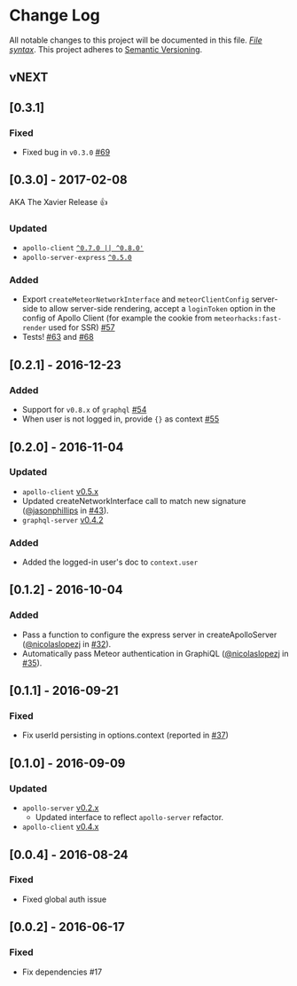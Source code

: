 # Change Log
All notable changes to this project will be documented in this file. [*File syntax*](http://keepachangelog.com/).
This project adheres to [Semantic Versioning](http://semver.org/).

## vNEXT

## [0.3.1]
### Fixed

- Fixed bug in `v0.3.0` [#69](https://github.com/apollographql/meteor-integration/issues/69)

## [0.3.0] - 2017-02-08
AKA The Xavier Release 👍

### Updated

- `apollo-client` [`^0.7.0 || ^0.8.0'`](https://github.com/apollographql/apollo-client/blob/master/CHANGELOG.md#080)
- `apollo-server-express` [`^0.5.0`](https://github.com/apollographql/graphql-server/blob/master/CHANGELOG.md#v050)

### Added

- Export `createMeteorNetworkInterface` and `meteorClientConfig` server-side to allow server-side rendering, accept a `loginToken` option in the config of Apollo Client (for example the cookie from `meteorhacks:fast-render` used for SSR) [#57](https://github.com/apollostack/meteor-integration/pull/57)
- Tests! [#63](https://github.com/apollographql/meteor-integration/pull/63) and [#68](https://github.com/apollographql/meteor-integration/pull/68)

## [0.2.1] - 2016-12-23
### Added

- Support for `v0.8.x` of `graphql` [#54](https://github.com/apollostack/meteor-integration/pull/54)
- When user is not logged in, provide `{}` as context [#55](https://github.com/apollostack/meteor-integration/pull/55)

## [0.2.0] - 2016-11-04
### Updated

- `apollo-client` [v0.5.x](https://github.com/apollostack/apollo-client/blob/master/CHANGELOG.md#v050)
- Updated createNetworkInterface call to match new signature ([@jasonphillips](https://github.com/jasonphillips) in [#43](https://github.com/apollostack/meteor-integration/pull/43)).
- `graphql-server` [v0.4.2](https://github.com/apollostack/graphql-server/blob/master/CHANGELOG.md#v042)

### Added

- Added the logged-in user's doc to `context.user`

## [0.1.2] - 2016-10-04
### Added

- Pass a function to configure the express server in createApolloServer ([@nicolaslopezj](https://github.com/nicolaslopezj) in [#32](https://github.com/apollostack/meteor-integration/pull/32)).
- Automatically pass Meteor authentication in GraphiQL ([@nicolaslopezj](https://github.com/nicolaslopezj) in [#35](https://github.com/apollostack/meteor-integration/pull/35)).

## [0.1.1] - 2016-09-21
### Fixed

- Fix userId persisting in options.context (reported in [#37](https://github.com/apollostack/meteor-integration/pull/37))

## [0.1.0] - 2016-09-09
### Updated

- `apollo-server` [v0.2.x](https://github.com/apollostack/apollo-server/blob/cc15ebfb1c9637989e09976c8416b4fd5c2b6728/CHANGELOG.md)
  - Updated interface to reflect `apollo-server` refactor.
- `apollo-client` [v0.4.x](https://github.com/apollostack/apollo-client/blob/master/CHANGELOG.md#v040)

## [0.0.4] - 2016-08-24
### Fixed

- Fixed global auth issue

## [0.0.2] - 2016-06-17
### Fixed

- Fix dependencies #17
